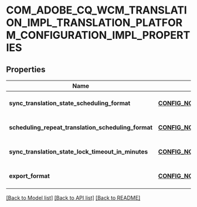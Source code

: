 # COM_ADOBE_CQ_WCM_TRANSLATION_IMPL_TRANSLATION_PLATFORM_CONFIGURATION_IMPL_PROPERTIES

## Properties
Name | Type | Description | Notes
------------ | ------------- | ------------- | -------------
**sync_translation_state_scheduling_format** | [**CONFIG_NODE_PROPERTY_STRING**](configNodePropertyString.md) |  | [optional] [default to null]
**scheduling_repeat_translation_scheduling_format** | [**CONFIG_NODE_PROPERTY_STRING**](configNodePropertyString.md) |  | [optional] [default to null]
**sync_translation_state_lock_timeout_in_minutes** | [**CONFIG_NODE_PROPERTY_STRING**](configNodePropertyString.md) |  | [optional] [default to null]
**export_format** | [**CONFIG_NODE_PROPERTY_DROP_DOWN**](configNodePropertyDropDown.md) |  | [optional] [default to null]

[[Back to Model list]](../README.md#documentation-for-models) [[Back to API list]](../README.md#documentation-for-api-endpoints) [[Back to README]](../README.md)


